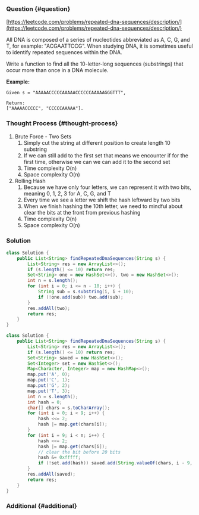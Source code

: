 ### Question {#question}

[https://leetcode.com/problems/repeated-dna-sequences/description/](https://leetcode.com/problems/repeated-dna-sequences/description/)

All DNA is composed of a series of nucleotides abbreviated as A, C, G, and T, for example: "ACGAATTCCG". When studying DNA, it is sometimes useful to identify repeated sequences within the DNA.

Write a function to find all the 10-letter-long sequences \(substrings\) that occur more than once in a DNA molecule.

**Example:**

```
Given s = "AAAAACCCCCAAAAACCCCCCAAAAAGGGTTT",

Return:
["AAAAACCCCC", "CCCCCAAAAA"].
```

### Thought Process {#thought-process}

1. Brute Force - Two Sets
   1. Simply cut the string at different position to create length 10 substring
   2. If we can still add to the first set that means we encounter if for the first time, otherwise we can we can add it to the second set
   3. Time complexity O\(n\)
   4. Space complexity O\(n\)
2. Rolling Hash
   1. Because we have only four letters, we can represent it with two bits, meaning 0, 1, 2, 3 for A, C, G, and T
   2. Every time we see a letter we shift the hash leftward by two bits
   3. When we finish hashing the 10th letter, we need to mindful about clear the bits at the front from previous hashing
   4. Time complexity O\(n\)
   5. Space complexity O\(n\)

### Solution

```java
class Solution {
    public List<String> findRepeatedDnaSequences(String s) {
        List<String> res = new ArrayList<>();
        if (s.length() <= 10) return res;
        Set<String> one = new HashSet<>(), two = new HashSet<>();
        int n = s.length();
        for (int i = 0; i <= n - 10; i++) {
            String sub = s.substring(i, i + 10);
            if (!one.add(sub)) two.add(sub);
        }
        res.addAll(two);
        return res;
    }
}
```

```java
class Solution {
    public List<String> findRepeatedDnaSequences(String s) {
        List<String> res = new ArrayList<>();
        if (s.length() <= 10) return res;
        Set<String> saved = new HashSet<>();
        Set<Integer> set = new HashSet<>();
        Map<Character, Integer> map = new HashMap<>();
        map.put('A', 0);
        map.put('C', 1);
        map.put('G', 2);
        map.put('T', 3);
        int n = s.length();
        int hash = 0;
        char[] chars = s.toCharArray();
        for (int i = 0; i < 9; i++) {
            hash <<= 2;
            hash |= map.get(chars[i]);
        }
        for (int i = 9; i < n; i++) {
            hash <<= 2;
            hash |= map.get(chars[i]);
            // clear the bit before 20 bits
            hash &= 0xfffff;
            if (!set.add(hash)) saved.add(String.valueOf(chars, i - 9, 10));
        }
        res.addAll(saved);
        return res;
    }
}
```

### Additional {#additional}




